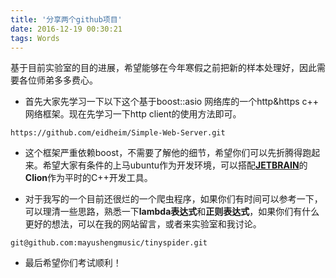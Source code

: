 ```yaml
---
title: '分享两个github项目'
date: 2016-12-19 00:30:21
tags: Words
---
```


基于目前实验室的目的进展，希望能够在今年寒假之前把新的样本处理好，因此需要各位师弟多多费心。

<!--more-->

* 首先大家先学习一下以下这个基于boost::asio 网络库的一个http&https c++ 网络框架。现在先学习一下http client的使用方法即可。

```
https://github.com/eidheim/Simple-Web-Server.git
```

* 这个框架严重依赖boost，不需要了解他的细节，希望你们可以先折腾得跑起来。希望大家有条件的上马ubuntu作为开发环境，可以搭配[**JETBRAIN**](https://www.jetbrains.com)的**Clion**作为平时的C++开发工具。

* 对于我写的一个目前还很烂的一个爬虫程序，如果你们有时间可以参考一下，可以理清一些思路，熟悉一下**lambda表达式**和**正则表达式**，如果你们有什么更好的想法，可以在我的网站留言，或者来实验室和我讨论。

```
git@github.com:mayushengmusic/tinyspider.git
```

* 最后希望你们考试顺利！